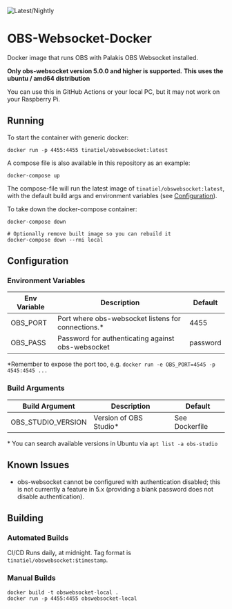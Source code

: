 ![Latest/Nightly](https://github.com/TinaTiel/obs-websocket-docker/actions/workflows/docker-latest.yml/badge.svg)

# OBS-Websocket-Docker

Docker image that runs OBS with Palakis OBS Websocket installed.

**Only obs-websocket version 5.0.0 and higher is supported.**
**This uses the ubuntu / amd64 distribution**

You can use this in GitHub Actions or your local PC, but it may not work on your Raspberry Pi.

## Running

To start the container with generic docker:

```
docker run -p 4455:4455 tinatiel/obswebsocket:latest
```

A compose file is also available in this repository as an example:

```
docker-compose up
```

The compose-file will run the latest image of `tinatiel/obswebsocket:latest`, with the default build args and environment variables (see [Configuration](#Configuration)).

To take down the docker-compose container:

```
docker-compose down

# Optionally remove built image so you can rebuild it
docker-compose down --rmi local
```

## Configuration

### Environment Variables

| Env Variable | Description                                         | Default  |
| ------------ | --------------------------------------------------- | -------- |
| OBS_PORT     | Port where obs-websocket listens for connections.\* | 4455     |
| OBS_PASS     | Password for authenticating against obs-websocket   | password |

\*Remember to expose the port too, e.g. `docker run -e OBS_PORT=4545 -p 4545:4545 ...`

### Build Arguments

| Build Argument     | Description             | Default        |
| ------------------ | ----------------------- | -------------- |
| OBS_STUDIO_VERSION | Version of OBS Studio\* | See Dockerfile |

\* You can search available versions in Ubuntu via `apt list -a obs-studio`

## Known Issues

- obs-websocket cannot be configured with authentication disabled; this is not currently a feature in 5.x (providing a blank password does not disable authentication).

## Building

### Automated Builds

CI/CD Runs daily, at midnight.
Tag format is `tinatiel/obswebsocket:$timestamp`.

### Manual Builds

```
docker build -t obswebsocket-local .
docker run -p 4455:4455 obswebsocket-local
```
